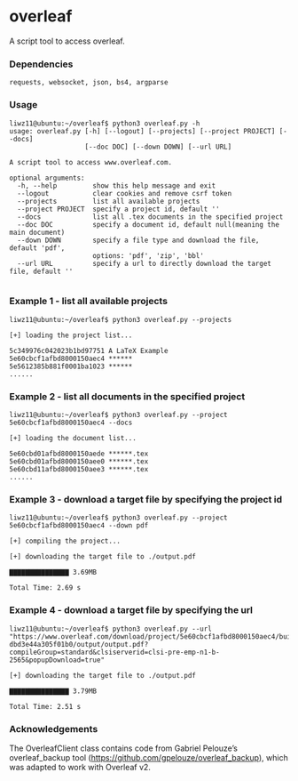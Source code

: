 # overleaf
A script tool to access overleaf.

### Dependencies

```
requests, websocket, json, bs4, argparse
```

### Usage

```
liwz11@ubuntu:~/overleaf$ python3 overleaf.py -h
usage: overleaf.py [-h] [--logout] [--projects] [--project PROJECT] [--docs]
                   [--doc DOC] [--down DOWN] [--url URL]

A script tool to access www.overleaf.com.

optional arguments:
  -h, --help         show this help message and exit
  --logout           clear cookies and remove csrf token
  --projects         list all available projects
  --project PROJECT  specify a project id, default ''
  --docs             list all .tex documents in the specified project
  --doc DOC          specify a document id, default null(meaning the main document)
  --down DOWN        specify a file type and download the file, default 'pdf',
                     options: 'pdf', 'zip', 'bbl'
  --url URL          specify a url to directly download the target file, default ''
 
```

### Example 1 - list all available projects

```
liwz11@ubuntu:~/overleaf$ python3 overleaf.py --projects

[+] loading the project list...

5c349976c042023b1bd97751 A LaTeX Example
5e60cbcf1afbd8000150aec4 ******
5e5612385b881f0001ba1023 ******
......

```

### Example 2 - list all documents in the specified project

```
liwz11@ubuntu:~/overleaf$ python3 overleaf.py --project 5e60cbcf1afbd8000150aec4 --docs

[+] loading the document list...

5e60cbd01afbd8000150aede ******.tex
5e60cbd01afbd8000150aee0 ******.tex
5e60cbd11afbd8000150aee3 ******.tex
......

```

### Example 3 - download a target file by specifying the project id

```
liwz11@ubuntu:~/overleaf$ python3 overleaf.py --project 5e60cbcf1afbd8000150aec4 --down pdf

[+] compiling the project...

[+] downloading the target file to ./output.pdf

▇▇▇▇▇▇▇▇▇▇▇▇▇▇▇ 3.69MB    

Total Time: 2.69 s

```

### Example 4 - download a target file by specifying the url

```
liwz11@ubuntu:~/overleaf$ python3 overleaf.py --url "https://www.overleaf.com/download/project/5e60cbcf1afbd8000150aec4/build/1711dbeca03-dbd3e44a305f01b0/output/output.pdf?compileGroup=standard&clsiserverid=clsi-pre-emp-n1-b-2565&popupDownload=true"

[+] downloading the target file to ./output.pdf

▇▇▇▇▇▇▇▇▇▇▇▇▇▇▇ 3.79MB    

Total Time: 2.51 s

```

### Acknowledgements

The OverleafClient class contains code from Gabriel Pelouze’s overleaf_backup tool (https://github.com/gpelouze/overleaf_backup), which was adapted to work with Overleaf v2.


